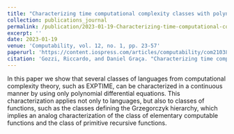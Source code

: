 ```yaml
---
title: "Characterizing time computational complexity classes with polynomial differential equations"
collection: publications_journal
permalink: /publication/2023-01-19-Characterizing-time-computational-complexity-classes-with-polynomial differential-equations
excerpt: ''
date: 2023-01-19
venue: 'Computability, vol. 12, no. 1, pp. 23-57'
paperurl: 'https://content.iospress.com/articles/computability/com210384'
citation: 'Gozzi, Riccardo, and Daniel Graça. "Characterizing time computational complexity classes with polynomial differential equations." Computability 12.1 (2023): 23-57.'
---
```


In this paper we show that several classes of languages from computational complexity theory, such as EXPTIME, can be characterized in a continuous manner by using only polynomial differential equations. This characterization applies not only to languages, but also to classes of functions, such as the classes defining the Grzegorczyk hierarchy, which implies an analog characterization of the class of elementary computable functions and the class of primitive recursive functions.
